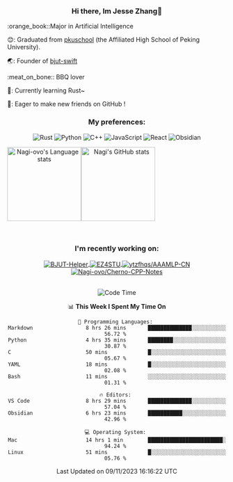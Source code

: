 <div align="center">
  <!-- <img src="/assets/gif.webp" style="max-width: 100%; height: auto;"> -->

   ### Hi there, Im Jesse Zhang👋
   
  <div align="left">
    <p>:orange_book::Major in Artificial Intelligence</p>
    <p>😊: Graduated from <a href="https://www.pkuschool.edu.cn/">pkuschool</a> (the Affiliated High School of Peking University).</p>
    <p>🌏: Founder of <a href="https://github.com/Open-BJUT">bjut-swift</a></p>
    <p>:meat_on_bone:: BBQ lover</p>
    <p>🦀: Currently learning Rust~</p>
    <p>🤝: Eager to make new friends on GitHub !</p>
</div>

  
### My preferences:

![Rust](https://img.shields.io/badge/Rust-000000?style=for-the-badge&logo=rust&logoColor=white)
![Python](https://img.shields.io/badge/python-3670A0?style=for-the-badge&logo=python&logoColor=ffdd54)
![C++](https://img.shields.io/badge/c++-%2300599C.svg?style=for-the-badge&logo=c%2B%2B&logoColor=white)
![JavaScript](https://img.shields.io/badge/javascript-%23323330.svg?style=for-the-badge&logo=javascript&logoColor=%23F7DF1E)
![React](https://img.shields.io/badge/react-%2320232a.svg?style=for-the-badge&logo=react&logoColor=%2361DAFB)
![Obsidian](https://img.shields.io/badge/Obsidian-%23483699.svg?style=for-the-badge&logo=obsidian&logoColor=white)
 <!-- ![Docker](https://img.shields.io/badge/docker-%230db7ed.svg?style=for-the-badge&logo=docker&logoColor=white) -->
 
<div style="display:flex; flex-wrap:wrap; height: 200px;">
  <img height="170" src="https://github-readme-stats-git-main-nagi-ovo.vercel.app/api/top-langs/?username=Nagi-ovo&hide=css,scss,html,java,typescript,perl,jupyter%20notebook&layout=compact&langs_count=8&card_width=400" alt="Nagi-ovo's Language stats">
  <img height="170" src="https://github-readme-stats-git-main-nagi-ovo.vercel.app/api?username=Nagi-ovo&show_icons=true&theme=radical" alt="Nagi's GitHub stats">
</div>

### I'm recently working on:</a>

 <div>
<a href="https://github.com/Open-BJUT/BJUT-Helper">
  <img align="center" src="https://github-readme-stats-git-main-nagi-ovo.vercel.app/api/pin/?username=Nagi-ovo&repo=BJUT-Helper" alt="BJUT-Helper">
</a>
<a href="https://github.com/Nagi-ovo/EZ4STU">
  <img align="center" src="https://github-readme-stats-git-main-nagi-ovo.vercel.app/api/pin/?username=Nagi-ovo&repo=EZ4STU" alt="EZ4STU">
</a>  
<a href="https://github.com/ytzfhqs/AAAMLP-CN">
  <img align="center" src="https://github-readme-stats-git-main-nagi-ovo.vercel.app/api/pin/?username=ytzfhqs&repo=AAAMLP-CN&show_owner=true" alt="ytzfhqs/AAAMLP-CN">
</a>  
<a href="https://github.com/Nagi-ovo/Cherno-CPP-Notes">
  <img align="center" src="https://github-readme-stats-git-main-nagi-ovo.vercel.app/api/pin/?username=Nagi-ovo&repo=Cherno-CPP-Notes"  alt="Nagi-ovo/Cherno-CPP-Notes">
</a>  
</div>

<br />

<!--START_SECTION:waka-->
![Code Time](http://img.shields.io/badge/Code%20Time-293%20hrs%2031%20mins-blue)

📊 **This Week I Spent My Time On** 

```text
💬 Programming Languages: 
Markdown                 8 hrs 26 mins       ██████████████░░░░░░░░░░░   56.72 % 
Python                   4 hrs 35 mins       ████████░░░░░░░░░░░░░░░░░   30.87 % 
C                        50 mins             █░░░░░░░░░░░░░░░░░░░░░░░░   05.67 % 
YAML                     18 mins             █░░░░░░░░░░░░░░░░░░░░░░░░   02.08 % 
Bash                     11 mins             ░░░░░░░░░░░░░░░░░░░░░░░░░   01.31 % 

🔥 Editors: 
VS Code                  8 hrs 29 mins       ██████████████░░░░░░░░░░░   57.04 % 
Obsidian                 6 hrs 23 mins       ███████████░░░░░░░░░░░░░░   42.96 % 

💻 Operating System: 
Mac                      14 hrs 1 min        ████████████████████████░   94.24 % 
Linux                    51 mins             █░░░░░░░░░░░░░░░░░░░░░░░░   05.76 % 
```


 Last Updated on 09/11/2023 16:16:22 UTC
<!--END_SECTION:waka-->

</div>








